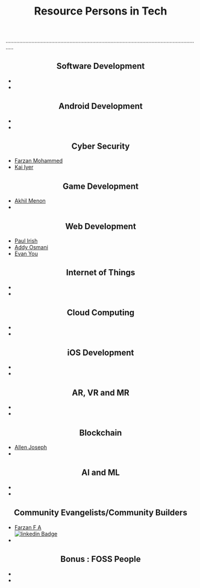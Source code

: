 # <center>Resource Persons in Tech</center>
\
\
.................................................................................................................................
## <center>Software Development</center>

-
-

## <center>Android Development</center>

-
-

## <center>Cyber Security</center>
- [Farzan Mohammed](https://github.com/ZeroPrime9)
- [Kai Iyer](https://github.com/kaiiyer)

## <center>Game Development</center>

- [Akhil Menon](https://github.com/AkhilMenon007)
-

## <center>Web Development</center>

- [Paul Irish](https://github.com/paulirish)
- [Addy Osmani](https://github.com/addyosmani)
- [Evan You](https://github.com/yyx990803)

## <center>Internet of Things</center>

-
-

## <center>Cloud Computing</center>

-
-

## <center>iOS Development</center>

-
-

## <center>AR, VR and MR</center>

-
-

## <center>Blockchain</center>

- [Allen Joseph](https://github.com/AllenAJ)
-

## <center>AI and ML</center>

-
-

## <center>Community Evangelists/Community Builders</center>

- [Farzan F A](https://github.com/farzanfa)  </br>  [![linkedin Badge](https://img.shields.io/badge/@farzanfa-blue?style=flat-square&labelColor=1ca0f1&logo=linkedin&logoColor=white&link=https://www.linkedin.com/in/farzanfa/)](https://www.linkedin.com/in/farzanfa/)
-

## <center> Bonus : FOSS People</center> 

-
-
